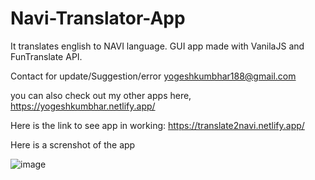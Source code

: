 # Navi-Translator-App
It translates english to NAVI language.
GUI app made with VanilaJS and FunTranslate API.

Contact for update/Suggestion/error
yogeshkumbhar188@gmail.com

you can also check out my other apps here,
https://yogeshkumbhar.netlify.app/

Here is the link to see app in working:
https://translate2navi.netlify.app/

Here is a screnshot of the app

![image](https://user-images.githubusercontent.com/111835554/211300901-6f402bf7-23da-4c68-aa8a-dada0564f46e.png)

